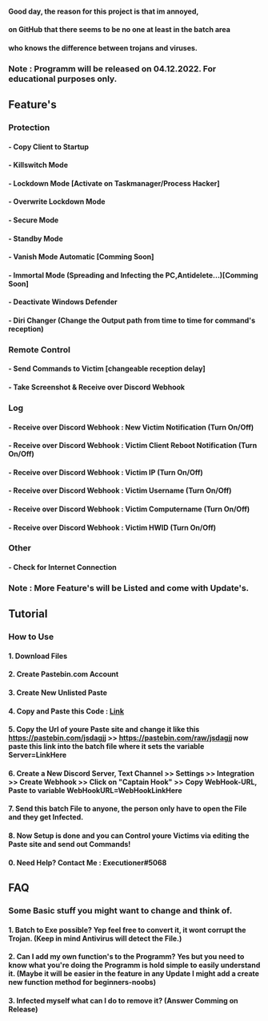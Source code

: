 #### Good day, the reason for this project is that im annoyed,
#### on GitHub that there seems to be no one at least in the batch area
#### who knows the difference between trojans and viruses.

### Note : Programm will be released on 04.12.2022. For educational purposes only.



## Feature's

### Protection
#### 	- Copy Client to Startup
#### 	- Killswitch Mode
#### 	- Lockdown Mode [Activate on Taskmanager/Process Hacker]
#### 	- Overwrite Lockdown Mode
#### 	- Secure Mode
####	- Standby Mode
#### 	- Vanish Mode Automatic [Comming Soon]
#### 	- Immortal Mode (Spreading and Infecting the PC,Antidelete...)[Comming Soon]
####  - Deactivate Windows Defender
####  - Diri Changer (Change the Output path from time to time for command's reception)

### Remote Control 
#### 	- Send Commands to Victim [changeable reception delay]
#### 	- Take Screenshot & Receive over Discord Webhook

### Log
#### 	- Receive over Discord Webhook : New Victim Notification           (Turn On/Off)
#### 	- Receive over Discord Webhook : Victim Client Reboot Notification (Turn On/Off)
#### 	- Receive over Discord Webhook : Victim IP                         (Turn On/Off)
#### 	- Receive over Discord Webhook : Victim Username                   (Turn On/Off)
#### 	- Receive over Discord Webhook : Victim Computername               (Turn On/Off)
#### 	- Receive over Discord Webhook : Victim HWID                       (Turn On/Off)

### Other
#### 	- Check for Internet Connection

### Note : More Feature's will be Listed and come with Update's.


## Tutorial

### How to Use
####  1. Download Files
####  2. Create Pastebin.com Account
####  3. Create New Unlisted Paste
####  4. Copy and Paste this Code : [Link](https://pastebin.com/TPNfDEu7)
####  5. Copy the Url of youre Paste site and change it like this https://pastebin.com/jsdagjj >> https://pastebin.com/raw/jsdagjj now paste this link into the              batch file where it sets the variable Server=LinkHere
####  6. Create a New Discord Server, Text Channel >> Settings >> Integration >> Create Webhook >> Click on "Captain Hook" >> Copy WebHook-URL, Paste to variable WebHookURL=WebHookLinkHere
####  7. Send this batch File to anyone, the person only have to open the File and they get Infected.
####  8. Now Setup is done and you can Control youre Victims via editing the Paste site and send out Commands!
####  0. Need Help? Contact Me : Executioner#5068

## FAQ

### Some Basic stuff you might want to change and think of.
####  1. Batch to Exe possible? Yep feel free to convert it, it wont corrupt the Trojan. (Keep in mind Antivirus will detect the File.)
####  2. Can I add my own function's to the Programm? Yes but you need to know what you're doing the Programm is hold simple to easily understand it. (Maybe it will be easier in the feature in any Update I might add a create new function method for beginners-noobs)
####  3. Infected myself what can I do to remove it? (Answer Comming on Release)
